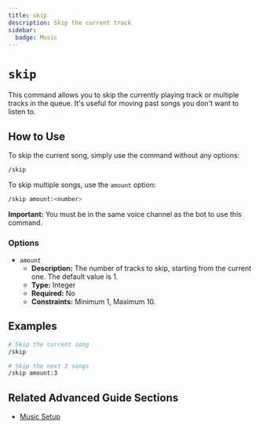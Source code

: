```yaml
---
title: skip
description: Skip the current track
sidebar:
  badge: Music
---
```


# `skip`

This command allows you to skip the currently playing track or multiple tracks in the queue. It's useful for moving past songs you don't want to listen to.

## How to Use

To skip the current song, simply use the command without any options:

```sh
/skip
```

To skip multiple songs, use the `amount` option:

```sh
/skip amount:<number>
```

**Important:** You must be in the same voice channel as the bot to use this command.

### Options

*   `amount`
    *   **Description:** The number of tracks to skip, starting from the current one. The default value is 1.
    *   **Type:** Integer
    *   **Required:** No
    *   **Constraints:** Minimum 1, Maximum 10.

## Examples

```sh
# Skip the current song
/skip

# Skip the next 3 songs
/skip amount:3
```

## Related Advanced Guide Sections

*   [Music Setup](/advanced-guide/music/setup)